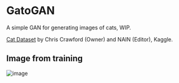 # GatoGAN

A simple GAN for generating images of cats, WIP.

[Cat Dataset](https://www.kaggle.com/datasets/crawford/cat-dataset) by Chris Crawford (Owner) and NAIN (Editor), Kaggle.


## Image from training
![image](https://github.com/user-attachments/assets/f8f227b1-231f-4ca2-b041-ec871b3911c0)
